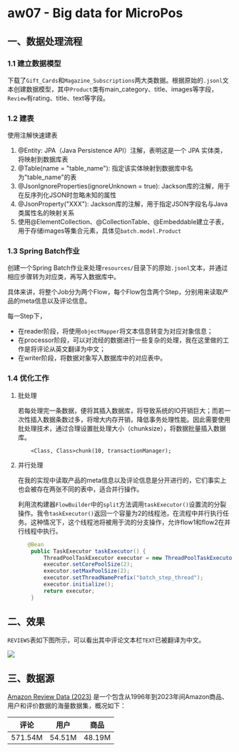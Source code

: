 # aw07 - Big data for MicroPos

## 一、数据处理流程

### 1.1 建立数据模型

下载了`Gift_Cards`和`Magazine_Subscriptions`两大类数据。根据原始的`.jsonl`文本创建数据模型，其中`Product`类有main_category、title、images等字段，`Review`有rating、title、text等字段。

### 1.2 建表

使用注解快速建表
1. @Entity: JPA（Java Persistence API）注解，表明这是一个 JPA 实体类，将映射到数据库表 
2. @Table(name = "table_name"): 指定该实体映射到数据库中名为"table_name"的表 
3. @JsonIgnoreProperties(ignoreUnknown = true): Jackson库的注解，用于在反序列化JSON时忽略未知的属性 
4. @JsonProperty("XXX"): Jackson库的注解，用于指定JSON字段名与Java类属性名的映射关系 
5. 使用@ElementCollection、@CollectionTable、@Embeddable建立子表，用于存储images等集合元素，具体见`batch.model.Product`

### 1.3 Spring Batch作业

创建一个Spring Batch作业来处理`resources/`目录下的原始`.jsonl`文本，并通过相应步骤转为对应类，再写入数据库中。

具体来讲，将整个Job分为两个Flow，每个Flow包含两个Step，分别用来读取产品的meta信息以及评论信息。

每一Step下，
- 在reader阶段，将使用`objectMapper`将文本信息转变为对应对象信息；
- 在processor阶段，可以对流经的数据进行一些复杂的处理，我在这里做的工作是将评论从英文翻译为中文；
- 在writer阶段，将数据对象写入数据库中的对应表中。

### 1.4 优化工作

1. 批处理

    若每处理完一条数据，便将其插入数据库，将导致系统的IO开销巨大；而若一次性插入数据条数过多，将增大内存开销，降低事务处理性能。因此需要使用批处理技术，通过合理设置批处理大小（chunksize），将数据批量插入数据库。
    ```
        <Class, Class>chunk(10, transactionManager);
    ```
2. 并行处理
    
   在我的实现中读取产品的meta信息以及评论信息是分开进行的，它们事实上也会被存在两张不同的表中，适合并行操作。
   
   利用流构建器`FlowBuilder`中的`split`方法调用`taskExecutor()`设置流的分裂操作。我令`taskExecutor()`返回一个容量为2的线程池，在流程中并行执行任务。这种情况下，这个线程池将被用于流的分支操作，允许flow1和flow2在并行线程中执行。

    ```java
       @Bean
        public TaskExecutor taskExecutor() {
            ThreadPoolTaskExecutor executor = new ThreadPoolTaskExecutor();
            executor.setCorePoolSize(2);
            executor.setMaxPoolSize(2);
            executor.setThreadNamePrefix("batch_step_thread");
            executor.initialize();
            return executor;
        }
   ```

## 二、效果

`REVIEWS`表如下图所示，可以看出其中评论文本栏`TEXT`已被翻译为中文。

![](figs/1.png)


## 三、数据源

[Amazon Review Data (2023)](https://amazon-reviews-2023.github.io/) 是一个包含从1996年到2023年间Amazon商品、用户和评价数据的海量数据集，概况如下：

|评论| 用户 | 商品 |
|--| -- | -- |
|571.54M|54.51M|48.19M|
